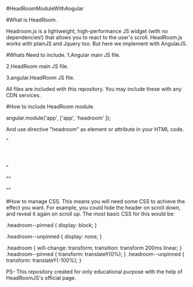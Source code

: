 #HeadRoomModuleWithAngular

#What is HeadRoom.

Headroom.js is a lightweight, high-performance JS widget (with no dependencies!) that allows you to react to the user's scroll. 
HeadRoom.js works with plainJS and Jquery too. But here we implement with AngularJS.

#Whats Need to include.
1.Angular main JS file.

2.HeadRoom main JS file.

3.angular.HeadRoom JS file. 

All files are included with this repository. You may include these  with any CDN services.


#How to include HeadRoom module.

angular.module('app', ['app',
'headroom'
]);

And  use directive "headroom" as element or attribute in your HTML code.

"<header headroom></header>"
<!-- or -->
"<headroom></headroom>"
<!-- or with options -->
"<headroom tolerance="0" offset="0" scroller=".my-scroller" classes="{pinned:'headroom--pinned',unpinned:'headroom--unpinned',initial:'headroom'}"></headroom>"

#How to manage CSS.
This means you will need some CSS to achieve the effect you want. For example, you could hide the header on scroll down, and reveal it again on scroll up. The most basic CSS for this would be:

.headroom--pinned {
    display: block;
}

.headroom--unpinned {
    display: none;
}

.headroom {
    will-change: transform;
    transition: transform 200ms linear;
}
.headroom--pinned {
    transform: translateY(0%);
}
.headroom--unpinned {
    transform: translateY(-100%);
}

PS- This repository created for only educational purpose with the help of HeadRoomJS's official page.  
